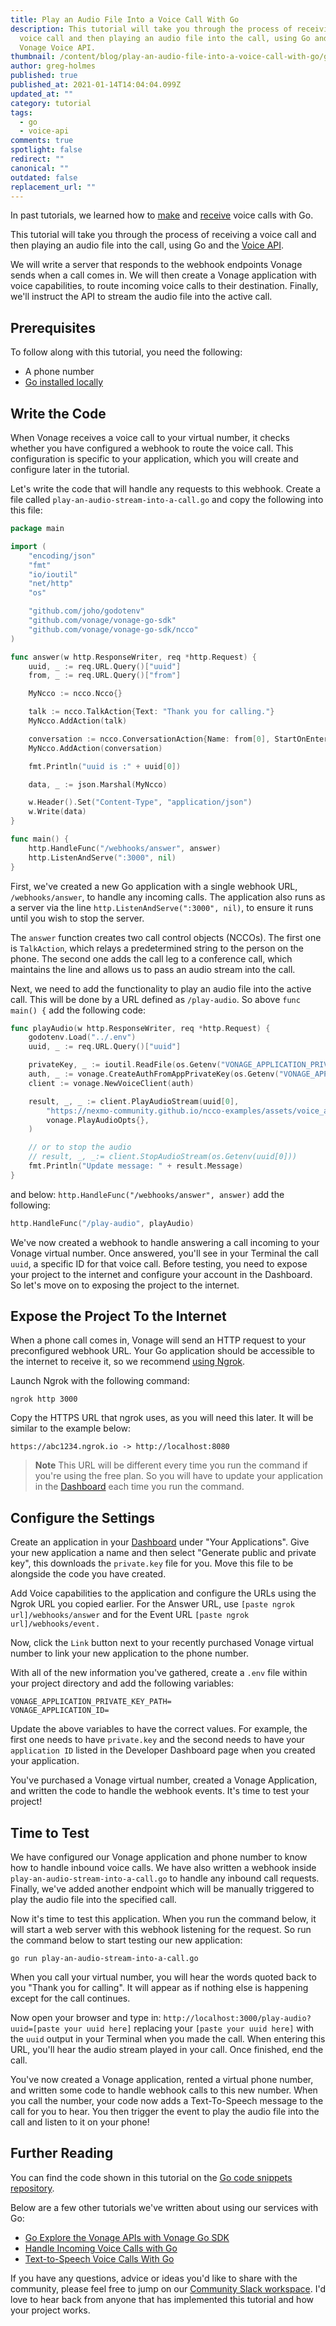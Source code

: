 ```yaml
---
title: Play an Audio File Into a Voice Call With Go
description: This tutorial will take you through the process of receiving a
  voice call and then playing an audio file into the call, using Go and the
  Vonage Voice API.
thumbnail: /content/blog/play-an-audio-file-into-a-voice-call-with-go/go_audioincall1200x600.png
author: greg-holmes
published: true
published_at: 2021-01-14T14:04:04.099Z
updated_at: ""
category: tutorial
tags:
  - go
  - voice-api
comments: true
spotlight: false
redirect: ""
canonical: ""
outdated: false
replacement_url: ""
---
```

In past tutorials, we learned how to [make](https://learn.vonage.com/blog/2020/11/25/text-to-speech-voice-calls-with-go) and [receive](https://learn.vonage.com/blog/2020/12/03/handle-an-incoming-call-with-go) voice calls with Go. 

This tutorial will take you through the process of receiving a voice call and then playing an audio file into the call, using Go and the [Voice API](https://developer.nexmo.com/voice/voice-api/overview). 

We will write a server that responds to the webhook endpoints Vonage sends when a call comes in. We will then create a Vonage application with voice capabilities, to route incoming voice calls to their destination. Finally, we'll instruct the API to stream the audio file into the active call.

## Prerequisites

To follow along with this tutorial, you need the following:

* A phone number
* [Go installed locally](https://golang.org/)

<sign-up number></sign-up>

## Write the Code

When Vonage receives a voice call to your virtual number, it checks whether you have configured a webhook to route the voice call. This configuration is specific to your application, which you will create and configure later in the tutorial. 

Let's write the code that will handle any requests to this webhook. 
Create a file called `play-an-audio-stream-into-a-call.go` and copy the following into this file:

```go
package main

import (
    "encoding/json"
    "fmt"
    "io/ioutil"
    "net/http"
    "os"

    "github.com/joho/godotenv"
    "github.com/vonage/vonage-go-sdk"
    "github.com/vonage/vonage-go-sdk/ncco"
)

func answer(w http.ResponseWriter, req *http.Request) {
    uuid, _ := req.URL.Query()["uuid"]
    from, _ := req.URL.Query()["from"]

    MyNcco := ncco.Ncco{}

    talk := ncco.TalkAction{Text: "Thank you for calling."}
    MyNcco.AddAction(talk)

    conversation := ncco.ConversationAction{Name: from[0], StartOnEnter: "false"}
    MyNcco.AddAction(conversation)

    fmt.Println("uuid is :" + uuid[0])

    data, _ := json.Marshal(MyNcco)

    w.Header().Set("Content-Type", "application/json")
    w.Write(data)
}

func main() {
    http.HandleFunc("/webhooks/answer", answer)
    http.ListenAndServe(":3000", nil)
}
```

First, we've created a new Go application with a single webhook URL, `/webhooks/answer`, to handle any incoming calls. The application also runs as a server via the line `http.ListenAndServe(":3000", nil)`, to ensure it runs until you wish to stop the server.

The `answer` function creates two call control objects (NCCOs). The first one is `TalkAction`, which relays a predetermined string to the person on the phone. The second one adds the call leg to a conference call, which maintains the line and allows us to pass an audio stream into the call.

Next, we need to add the functionality to play an audio file into the active call. This will be done by a URL defined as `/play-audio`. So above `func main() {` add the following code: 

```go
func playAudio(w http.ResponseWriter, req *http.Request) {
    godotenv.Load("../.env")
    uuid, _ := req.URL.Query()["uuid"]

    privateKey, _ := ioutil.ReadFile(os.Getenv("VONAGE_APPLICATION_PRIVATE_KEY_PATH"))
    auth, _ := vonage.CreateAuthFromAppPrivateKey(os.Getenv("VONAGE_APPLICATION_ID"), privateKey)
    client := vonage.NewVoiceClient(auth)

    result, _, _ := client.PlayAudioStream(uuid[0],
        "https://nexmo-community.github.io/ncco-examples/assets/voice_api_audio_streaming.mp3",
        vonage.PlayAudioOpts{},
    )

    // or to stop the audio
    // result, _, _:= client.StopAudioStream(os.Getenv(uuid[0]))
    fmt.Println("Update message: " + result.Message)
}
```

and below: `http.HandleFunc("/webhooks/answer", answer)` add the following:

```go
http.HandleFunc("/play-audio", playAudio)
```

We've now created a webhook to handle answering a call incoming to your Vonage virtual number. Once answered, you'll see in your Terminal the call `uuid`, a specific ID for that voice call. 
Before testing, you need to expose your project to the internet and configure your account in the Dashboard. So let's move on to exposing the project to the internet.

## Expose the Project To the Internet

When a phone call comes in, Vonage will send an HTTP request to your preconfigured webhook URL. Your Go application should be accessible to the internet to receive it, so we recommend [using Ngrok](https://learn.vonage.com/blog/2017/07/04/local-development-nexmo-ngrok-tunnel-dr).

Launch Ngrok with the following command:

```shell
ngrok http 3000
```

Copy the HTTPS URL that ngrok uses, as you will need this later. It will be similar to the example below:

```shell
https://abc1234.ngrok.io -> http://localhost:8080
```

> **Note** This URL will be different every time you run the command if you're using the free plan. So you will have to update your application in the [Dashboard](https://dashboard.nexmo.com/applications) each time you run the command.

## Configure the Settings

Create an application in your [Dashboard](https://dashboard.nexmo.com/) under "Your Applications". Give your new application a name and then select "Generate public and private key", this downloads the `private.key` file for you. Move this file to be alongside the code you have created.

Add Voice capabilities to the application and configure the URLs using the Ngrok URL you copied earlier. For the Answer URL, use `[paste ngrok url]/webhooks/answer` and for the Event URL `[paste ngrok url]/webhooks/event.`

Now, click the `Link` button next to your recently purchased Vonage virtual number to link your new application to the phone number.

With all of the new information you've gathered, create a `.env` file within your project directory and add the following variables:

```env
VONAGE_APPLICATION_PRIVATE_KEY_PATH=
VONAGE_APPLICATION_ID=
```

Update the above variables to have the correct values. For example, the first one needs to have `private.key` and the second needs to have your `application ID` listed in the Developer Dashboard page when you created your application.

You've purchased a Vonage virtual number, created a Vonage Application, and written the code to handle the webhook events. It's time to test your project!

## Time to Test

We have configured our Vonage application and phone number to know how to handle inbound voice calls. We have also written a webhook inside `play-an-audio-stream-into-a-call.go` to handle any inbound call requests. Finally, we've added another endpoint which will be manually triggered to play the audio file into the specified call. 

Now it's time to test this application. When you run the command below, it will start a web server with this webhook listening for the request. So run the command below to start testing our new application:

```shell
go run play-an-audio-stream-into-a-call.go
```

When you call your virtual number, you will hear the words quoted back to you "Thank you for calling". It will appear as if nothing else is happening except for the call continues. 

Now open your browser and type in: `http://localhost:3000/play-audio?uuid=[paste your uuid here]` replacing your `[paste your uuid here]` with the `uuid` output in your Terminal when you made the call. When entering this URL, you'll hear the audio stream played in your call. Once finished, end the call.

You've now created a Vonage application, rented a virtual phone number, and written some code to handle webhook calls to this new number. When you call the number, your code now adds a Text-To-Speech message to the call for you to hear. You then trigger the event to play the audio file into the call and listen to it on your phone!

## Further Reading

You can find the code shown in this tutorial on the [Go code snippets repository](https://github.com/Vonage/vonage-go-code-snippets/blob/master/voice/play-an-audio-stream-into-a-call.go).

Below are a few other tutorials we've written about using our services with Go:

* [Go Explore the Vonage APIs with Vonage Go SDK](https://learn.vonage.com/blog/2020/09/30/go-explore-the-vonage-apis-with-vonage-go-sdk)
* [Handle Incoming Voice Calls with Go](https://learn.vonage.com/blog/2020/12/03/handle-an-incoming-call-with-go)
* [Text-to-Speech Voice Calls With Go](https://learn.vonage.com/blog/2020/11/25/text-to-speech-voice-calls-with-go)

If you have any questions, advice or ideas you'd like to share with the community, please feel free to jump on our [Community Slack workspace](https://developer.nexmo.com/community/slack). I'd love to hear back from anyone that has implemented this tutorial and how your project works.